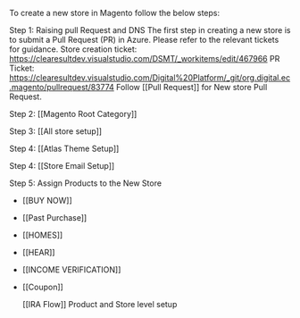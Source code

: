 To create a new store in Magento follow the below steps:

Step 1:  Raising pull Request and DNS
        The first step in creating a new store is to submit a Pull Request (PR) in Azure.  Please refer to the relevant tickets for guidance.
         Store creation ticket: https://clearesultdev.visualstudio.com/DSMT/_workitems/edit/467966
         PR Ticket: https://clearesultdev.visualstudio.com/Digital%20Platform/_git/org.digital.ec.magento/pullrequest/83774
         Follow [[Pull Request]] for New store Pull Request.
         
Step 2:  [[Magento Root Category]]

Step 3:  [[All store setup]]

Step 4:  [[Atlas Theme Setup]]

Step 4:  [[Store Email Setup]]

Step 5: Assign Products to the New Store
- [[BUY NOW]]
- [[Past Purchase]]
- [[HOMES]]
- [[HEAR]]
- [[INCOME VERIFICATION]]
- [[Coupon]]
  
	[[IRA Flow]] Product and Store level setup

